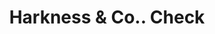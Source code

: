 ---
doi: 10.7916/D8P2895X
date_other: '1880'
date_other_textual: 1880-1889
form: printed ephemera
genre:
- Checks (bank checks)
name:
- Harkness & Co.
object_in_context_url: https://biggert.cul.columbia.edu/items/view/ave_biggert_00146
subject_hierarchical_geographic:
- Salmon City, Idaho, United States
subject_name:
- Harkness & Co.
title: Harkness & Co.. Check
sort_title: Harkness & Co.. Check
call_number: ave_biggert_00146
coordinates:
- 45.17805555555555,-113.90277777777779
pid: ave_biggert_00146
identifiers: ave_biggert_00146
permalink: /biggert/ave_biggert_00146/
layout: iiif-image-page
---